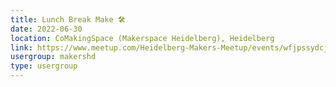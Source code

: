```yaml
---
title: Lunch Break Make 🛠️
date: 2022-06-30
location: CoMakingSpace (Makerspace Heidelberg), Heidelberg
link: https://www.meetup.com/Heidelberg-Makers-Meetup/events/wfjpssydcjbnc/
usergroup: makershd
type: usergroup
---
```

